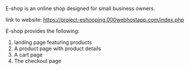 E-shop is an online shop designed for small business owners.

link to website:
https://project-eshooping.000webhostapp.com/index.php

E-shop provides the following:

1. landing page featuring products
2. A product page with product details
3. A cart page
4. The checkout page
